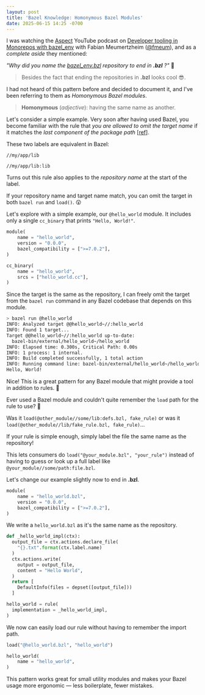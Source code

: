 ```yaml
---
layout: post
title: 'Bazel Knowledge: Homonymous Bazel Modules'
date: 2025-06-15 14:25 -0700
---
```


I was watching the [Aspect](https://www.aspect.build/) YouTube podcast on [Developer tooling in Monorepos with bazel_env](https://youtu.be/TDyUvaXaZrc?si=xW7MvpeZSyjF-jCX) with Fabian Meumertzheim ([@fmeum](https://github.com/fmeum)), and as a _complete aside_ they mentioned:

_"Why did you name the [bazel_env.bzl](https://github.com/buildbuddy-io/bazel_env.bzl) repository to end in **.bzl** ?"_ 🤔

> Besides the fact that ending the repositories in **.bzl** looks cool 😎.

I had not heard of this pattern before and decided to document it, and I've been referring to them as _Homonymous Bazel modules_.


> **Homonymous** (_adjective_): having the same name as another.

Let's consider a simple example. Very soon after having used Bazel, you become familiar with the rule that _you are allowed to omit the target name_ if it matches the _last component of the package path_ [[ref](https://bazel.build/concepts/labels)].

These two labels are equivalent in Bazel:
```
//my/app/lib

//my/app/lib:lib
```

Turns out this rule also applies to the _repository name_ at the start of the label.

If your repository name and target name match, you can omit the target in both `bazel run` and `load()`.  😲

Let's explore with a simple example, our `@hello_world` module. It includes only a single `cc_binary` that prints `"Hello, World!"`.

```python
module(
    name = "hello_world",
    version = "0.0.0",
    bazel_compatibility = [">=7.0.2"],
)
```

```python
cc_binary(
    name = "hello_world",
    srcs = ["hello_world.cc"],
)
```

Since the target is the same as the repository, I can freely omit the target from the `bazel run` command in any Bazel codebase that depends on this module.

```bash
> bazel run @hello_world
INFO: Analyzed target @@hello_world~//:hello_world
INFO: Found 1 target...
Target @@hello_world~//:hello_world up-to-date:
  bazel-bin/external/hello_world~/hello_world
INFO: Elapsed time: 0.300s, Critical Path: 0.00s
INFO: 1 process: 1 internal.
INFO: Build completed successfully, 1 total action
INFO: Running command line: bazel-bin/external/hello_world~/hello_world
Hello, World!
```
Nice! This is a great pattern for any Bazel module that might provide a tool in addition to rules. 🙌

Ever used a Bazel module and couldn't quite remember the `load` path for the rule to use? 🥴

Was it `load(@other_module//some/lib:defs.bzl, fake_rule)` or was it `load(@other_module//lib/fake_rule.bzl, fake_rule)`...

If your rule is simple enough, simply label the file the same name as the repository!

This lets consumers do `load("@your_module.bzl", "your_rule")` instead of having to guess or look up a full label like `@your_module//some/path:file.bzl`.

Let's change our example slightly now to end in **.bzl**.

```python
module(
    name = "hello_world.bzl",
    version = "0.0.0",
    bazel_compatibility = [">=7.0.2"],
)
```

We write a `hello_world.bzl` as it's the same name as the repository.

```python
def _hello_world_impl(ctx):
  output_file = ctx.actions.declare_file(
    "{}.txt".format(ctx.label.name)
  )
  ctx.actions.write(
    output = output_file,
    content = "Hello World",
  )
  return [
    DefaultInfo(files = depset([output_file]))
  ]

hello_world = rule(
  implementation = _hello_world_impl,
)
```

We now can easily load our rule without having to remember the import path.

```python
load("@hello_world.bzl", "hello_world")

hello_world(
    name = "hello_world",
)
```

This pattern works great for small utility modules and makes your Bazel usage more ergonomic — less boilerplate, fewer mistakes.